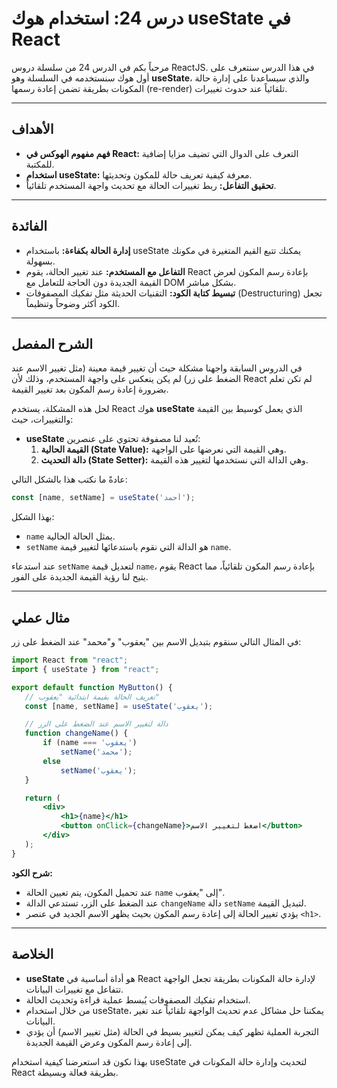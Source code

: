 
# درس 24: استخدام هوك useState في React

مرحباً بكم في الدرس 24 من سلسلة دروس ReactJS. في هذا الدرس سنتعرف على أول هوك سنستخدمه في السلسلة وهو **useState**، والذي سيساعدنا على إدارة حالة المكونات بطريقة تضمن إعادة رسمها (re-render) تلقائياً عند حدوث تغييرات.

---

## الأهداف
- **فهم مفهوم الهوكس في React:** التعرف على الدوال التي تضيف مزايا إضافية للمكتبة.
- **استخدام useState:** معرفة كيفية تعريف حالة للمكون وتحديثها.
- **تحقيق التفاعل:** ربط تغييرات الحالة مع تحديث واجهة المستخدم تلقائياً.

---

## الفائدة
- **إدارة الحالة بكفاءة:** باستخدام useState يمكنك تتبع القيم المتغيرة في مكونك بسهولة.
- **التفاعل مع المستخدم:** عند تغيير الحالة، يقوم React بإعادة رسم المكون لعرض القيمة الجديدة دون الحاجة للتعامل مع DOM بشكل مباشر.
- **تبسيط كتابة الكود:** التقنيات الحديثة مثل تفكيك المصفوفات (Destructuring) تجعل الكود أكثر وضوحاً وتنظيماً.

---

## الشرح المفصل
في الدروس السابقة واجهنا مشكلة حيث أن تغيير قيمة معينة (مثل تغيير الاسم عند الضغط على زر) لم يكن ينعكس على واجهة المستخدم، وذلك لأن React لم تكن تعلم بضرورة إعادة رسم المكون بعد تغيير القيمة.

لحل هذه المشكلة، يستخدم React هوك **useState** الذي يعمل كوسيط بين القيمة والتغييرات، حيث:
- **useState** تُعيد لنا مصفوفة تحتوي على عنصرين:
  1. **القيمة الحالية (State Value):** وهي القيمة التي نعرضها على الواجهة.
  2. **دالة التحديث (State Setter):** وهي الدالة التي نستخدمها لتغيير هذه القيمة.

عادةً ما نكتب هذا بالشكل التالي:
```jsx
const [name, setName] = useState('أحمد');
```
بهذا الشكل:
- `name` يمثل الحالة الحالية.
- `setName` هو الدالة التي نقوم باستدعائها لتغيير قيمة `name`.

عند استدعاء `setName` لتعديل قيمة `name`، يقوم React بإعادة رسم المكون تلقائياً، مما يتيح لنا رؤية القيمة الجديدة على الفور.

---

## مثال عملي
في المثال التالي سنقوم بتبديل الاسم بين "يعقوب" و"محمد" عند الضغط على زر:
```jsx
import React from "react";
import { useState } from "react";

export default function MyButton() {
   // تعريف الحالة بقيمة ابتدائية "يعقوب"
   const [name, setName] = useState('يعقوب');

   // دالة لتغيير الاسم عند الضغط على الزر
   function changeName() {
       if (name === 'يعقوب')
           setName('محمد');
       else 
           setName('يعقوب');
   }

   return (
       <div>
           <h1>{name}</h1>
           <button onClick={changeName}>اضغط لتغيير الاسم</button>
       </div>
   );
}
```
**شرح الكود:**
- عند تحميل المكون، يتم تعيين الحالة `name` إلى "يعقوب".
- عند الضغط على الزر، تستدعي الدالة `changeName` دالة `setName` لتبديل القيمة.
- يؤدي تغيير الحالة إلى إعادة رسم المكون بحيث يظهر الاسم الجديد في عنصر `<h1>`.

---

## الخلاصة
- **useState** هو أداة أساسية في React لإدارة حالة المكونات بطريقة تجعل الواجهة تتفاعل مع تغييرات البيانات.
- استخدام تفكيك المصفوفات يُبسط عملية قراءة وتحديث الحالة.
- من خلال استخدام useState، يمكننا حل مشاكل عدم تحديث الواجهة تلقائياً عند تغير البيانات.
- التجربة العملية تظهر كيف يمكن لتغيير بسيط في الحالة (مثل تغيير الاسم) أن يؤدي إلى إعادة رسم المكون وعرض القيمة الجديدة.

بهذا نكون قد استعرضنا كيفية استخدام useState لتحديث وإدارة حالة المكونات في React بطريقة فعالة وبسيطة.
